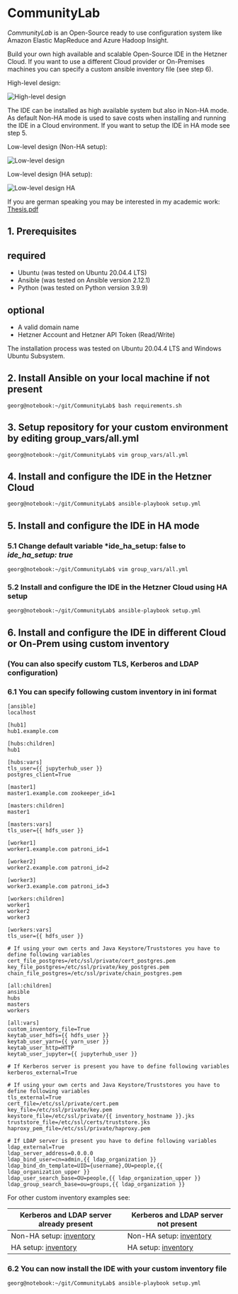 # CommunityLab

_CommunityLab_ is an Open-Source ready to use configuration system like Amazon Elastic MapReduce and Azure Hadoop Insight.

Build your own high available and scalable Open-Source IDE in the Hetzner Cloud. If you want to use a different Cloud provider or On-Premises machines you can specify a custom ansible inventory file (see step 6).

High-level design:

![High-level design](https://github.com/GeorgSchulz/CommunityLab/blob/master/images/HLD.bmp?raw=True)

The IDE can be installed as high available system but also in Non-HA mode. As default Non-HA mode is used to save costs when installing and running the IDE in a Cloud environment. If you want to setup the IDE in HA mode see step 5.

Low-level design (Non-HA setup):

![Low-level design](https://github.com/GeorgSchulz/CommunityLab/blob/master/images/LLD_Non_HA.bmp?raw=True)

Low-level design (HA setup):

![Low-level design HA](https://github.com/GeorgSchulz/CommunityLab/blob/master/images/LLD_HA.bmp?raw=True)

If you are german speaking you may be interested in my academic work: [Thesis.pdf](Thesis.pdf)

## 1. Prerequisites
## required
- Ubuntu (was tested on Ubuntu 20.04.4 LTS)
- Ansible (was tested on Ansible version 2.12.1)
- Python (was tested on Python version 3.9.9)

## optional
- A valid domain name
- Hetzner Account and Hetzner API Token (Read/Write)

The installation process was tested on Ubuntu 20.04.4 LTS and Windows Ubuntu Subsystem.

## 2. Install Ansible on your local machine if not present
```console
georg@notebook:~/git/CommunityLab$ bash requirements.sh 
```

## 3. Setup repository for your custom environment by editing group_vars/all.yml
```console
georg@notebook:~/git/CommunityLab$ vim group_vars/all.yml
```

## 4. Install and configure the IDE in the Hetzner Cloud
```console
georg@notebook:~/git/CommunityLab$ ansible-playbook setup.yml
```

## 5. Install and configure the IDE in HA mode
### 5.1 Change default variable ***ide\_ha\_setup: false** to ***ide\_ha\_setup: true***
```console
georg@notebook:~/git/CommunityLab$ vim group_vars/all.yml
```

### 5.2 Install and configure the IDE in the Hetzner Cloud using HA setup
```console
georg@notebook:~/git/CommunityLab$ ansible-playbook setup.yml
```

## 6. Install and configure the IDE in different Cloud or On-Prem using custom inventory 
### (You can also specify custom TLS, Kerberos and LDAP configuration)
### 6.1 You can specify following custom inventory in ini format
```console
[ansible]
localhost

[hub1]
hub1.example.com 

[hubs:children]
hub1

[hubs:vars]
tls_user={{ jupyterhub_user }}
postgres_client=True

[master1]
master1.example.com zookeeper_id=1

[masters:children]
master1

[masters:vars]
tls_user={{ hdfs_user }}

[worker1]
worker1.example.com patroni_id=1

[worker2]
worker2.example.com patroni_id=2

[worker3]
worker3.example.com patroni_id=3

[workers:children]
worker1
worker2
worker3

[workers:vars]
tls_user={{ hdfs_user }}

# If using your own certs and Java Keystore/Truststores you have to define following variables
cert_file_postgres=/etc/ssl/private/cert_postgres.pem
key_file_postgres=/etc/ssl/private/key_postgres.pem
chain_file_postgres=/etc/ssl/private/chain_postgres.pem

[all:children]
ansible
hubs
masters
workers

[all:vars]
custom_inventory_file=True
keytab_user_hdfs={{ hdfs_user }}
keytab_user_yarn={{ yarn_user }}
keytab_user_http=HTTP
keytab_user_jupyter={{ jupyterhub_user }}

# If Kerberos server is present you have to define following variables
kerberos_external=True

# If using your own certs and Java Keystore/Truststores you have to define following variables
tls_external=True
cert_file=/etc/ssl/private/cert.pem
key_file=/etc/ssl/private/key.pem
keystore_file=/etc/ssl/private/{{ inventory_hostname }}.jks
truststore_file=/etc/ssl/certs/truststore.jks
haproxy_pem_file=/etc/ssl/private/haproxy.pem

# If LDAP server is present you have to define following variables
ldap_external=True
ldap_server_address=0.0.0.0
ldap_bind_user=cn=admin,{{ ldap_organization }}
ldap_bind_dn_template=UID={username},OU=people,{{ ldap_organization_upper }}
ldap_user_search_base=OU=people,{{ ldap_organization_upper }}
ldap_group_search_base=ou=groups,{{ ldap_organization }}
```

For other custom inventory examples see: 

| Kerberos and LDAP server already present                                  | Kerberos and LDAP server not present                                              |
|---------------------------------------------------------------------------|-----------------------------------------------------------------------------------|
| Non-HA setup: [inventory](examples/custom_inventory_non_ha.ini)           | Non-HA setup: [inventory](examples/custom_inventory_non_ha_external_security.ini) |
| HA setup: [inventory](examples/custom_inventory_ha.ini)                   | HA setup: [inventory](examples/custom_inventory_ha_external_security.ini)         |

### 6.2 You can now install the IDE with your custom inventory file
```console
georg@notebook:~/git/CommunityLab$ ansible-playbook setup.yml
```
